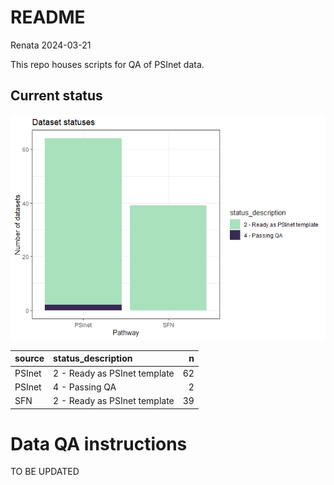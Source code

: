 README
================
Renata
2024-03-21

This repo houses scripts for QA of PSInet data.

## Current status

![](README_files/figure-gfm/unnamed-chunk-2-1.png)<!-- -->

| source | status_description           |   n |
|:-------|:-----------------------------|----:|
| PSInet | 2 - Ready as PSInet template |  62 |
| PSInet | 4 - Passing QA               |   2 |
| SFN    | 2 - Ready as PSInet template |  39 |

# Data QA instructions

TO BE UPDATED
